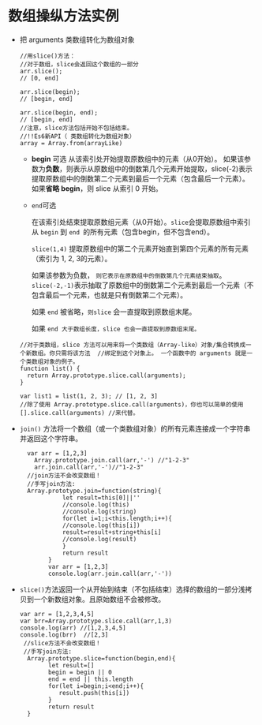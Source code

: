 # 数组操纵方法实例

- 把 arguments 类数组转化为数组对象

  ```
  //用slice()方法：
  //对于数组，slice会返回这个数组的一部分
  arr.slice();
  // [0, end]
  
  arr.slice(begin);
  // [begin, end]
  
  arr.slice(begin, end);
  // [begin, end]
  //注意，slice方法包括开始不包括结束。
  //!!Es6新API（ 类数组转化为数组对象）
  array = Array.from(arrayLike)
  
  ```

  - **begin** 可选
    从该索引处开始提取原数组中的元素（从0开始）。
    如果该参数为**负数**，则表示从原数组中的倒数第几个元素开始提取，slice(-2)表示提取原数组中的倒数第二个元素到最后一个元素（包含最后一个元素）。
    如果**省略 begin**，则 slice 从索引 0 开始。

  - `end`可选

    在该索引处结束提取原数组元素（从0开始）。`slice`会提取原数组中索引从 `begin` 到 `end `的所有元素（包含begin，但不包含end）。

    `slice(1,4)` 提取原数组中的第二个元素开始直到第四个元素的所有元素 （索引为 1, 2, 3的元素）。

    如果该参数为负数， `则它表示在原数组中的倒数第几个元素结束抽取`。 `slice(-2,-1)`表示抽取了原数组中的倒数第二个元素到最后一个元素（不包含最后一个元素，也就是只有倒数第二个元素）。

    如果 `end` 被省略，`则slice` 会一直提取到原数组末尾。

    如果 `end 大于数组长度，slice 也会一直提取到原数组末尾。`

  ```
  //对于类数组，slice 方法可以用来将一个类数组（Array-like）对象/集合转换成一个新数组。你只需将该方法  //绑定到这个对象上。 一个函数中的 arguments 就是一个类数组对象的例子。
  function list() {
    return Array.prototype.slice.call(arguments);
  }
  
  var list1 = list(1, 2, 3); // [1, 2, 3]
  //除了使用 Array.prototype.slice.call(arguments)，你也可以简单的使用 [].slice.call(arguments) //来代替。
  
  ```

- `join()` 方法将一个数组（或一个类数组对象）的所有元素连接成一个字符串并返回这个字符串。 

  ```
    var arr = [1,2,3]
      Array.prototype.join.call(arr,'-') //"1-2-3"
      arr.join.call(arr,'-')//"1-2-3"
    //join方法不会改变数组！
    //手写join方法:
    Array.prototype.join=function(string){
              let result=this[0]||''
              //console.log(this)
              //console.log(string)    
              for(let i=1;i<this.length;i++){
              //console.log(this[i])
              result=result+string+this[i]
              //console.log(result)
              }
              return result
          }
          var arr = [1,2,3]
          console.log(arr.join.call(arr,'-'))
  ```

  

- ` slice() `方法返回一个从开始到结束（不包括结束）选择的数组的一部分浅拷贝到一个新数组对象。且原始数组不会被修改。 

  ```
  var arr = [1,2,3,4,5]
  var brr=Array.prototype.slice.call(arr,1,3)
  console.log(arr) //[1,2,3,4,5]
  console.log(brr)  //[2,3] 
   //slice方法不会改变数组！
   //手写join方法:
    Array.prototype.slice=function(begin,end){
          let result=[]
          begin = begin || 0
          end = end || this.length
          for(let i=begin;i<end;i++){
             result.push(this[i])
          }
          return result
    }
  ```

  